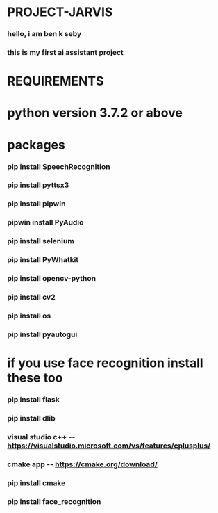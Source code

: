# PROJECT-JARVIS
### hello, i am ben k seby
### this is my first ai assistant project 

# REQUIREMENTS
# python version 3.7.2 or above

# packages
### pip install SpeechRecognition
### pip install pyttsx3
### pip install pipwin
### pipwin install PyAudio
### pip install selenium
### pip install PyWhatkit
### pip install opencv-python
### pip install cv2
### pip install os
### pip install pyautogui

# if you use face recognition install these too
### pip install flask
### pip install dlib
### visual studio c++ -- https://visualstudio.microsoft.com/vs/features/cplusplus/
### cmake app -- https://cmake.org/download/
### pip install cmake
### pip install face_recognition
